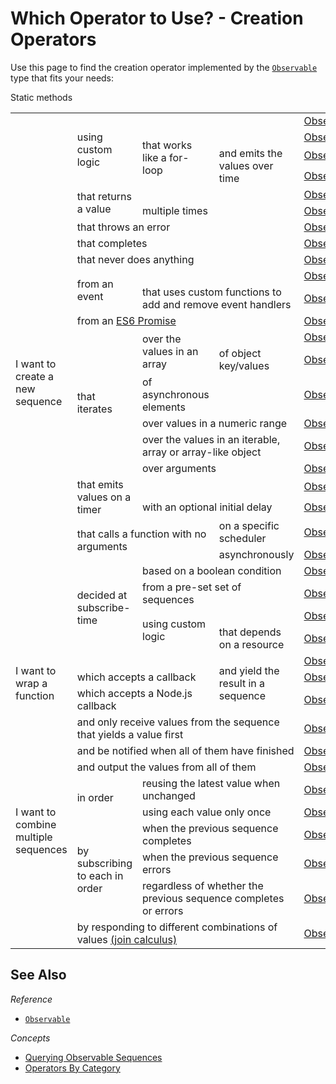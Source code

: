 # Which Operator to Use? - Creation Operators #

Use this page to find the creation operator implemented by the [`Observable`](https://github.com/Reactive-Extensions/RxJS/blob/master/doc/api/core/observable.md) type that fits your needs:

<table>
<thead>Static methods</thead>
<tbody>
    <!-- Observable factories -->
    <tr>
        <td rowspan="26">I want to create a new sequence</td>
        <td rowspan="4">using custom logic</td>
        <td colspan="2"></td>
        <td>
            <a href="https://github.com/Reactive-Extensions/RxJS/blob/master/doc/api/core/operators/create.md">Observable.create</a>
        </td>
    </tr>
    <tr>
        <td rowspan="3">that works like a for-loop</td>
        <td></td>
        <td><a href="https://github.com/Reactive-Extensions/RxJS/blob/master/doc/api/core/operators/generate.md">Observable.generate</a></td>
    </tr>
    <tr>
        <td rowspan="2">and emits the values over time</td>
        <td><a href="https://github.com/Reactive-Extensions/RxJS/blob/master/doc/api/core/operators/generatewithrelativetime.md">Observable.generateWithRelativeTime</a></td>
    </tr>
    <tr>
        <td><a href="https://github.com/Reactive-Extensions/RxJS/blob/master/doc/api/core/operators/generatewithabsolutetime.md">Observable.generateWithAbsoluteTime</a></td>
    </tr>
    <tr>
        <td rowspan="2">that returns a value</td>
        <td colspan="2"></td>
        <td>
            <a href="https://github.com/Reactive-Extensions/RxJS/blob/master/doc/api/core/operators/return.md">Observable.return/just</a>
        </td>
    </tr>
    <tr>
        <td colspan="2">multiple times</td>
        <td><a href="https://github.com/Reactive-Extensions/RxJS/blob/master/doc/api/core/operators/repeat.md">Observable.repeat</a></td>
    </tr>
    <tr>
        <td colspan="3">that throws an error</td>
        <td><a href="https://github.com/Reactive-Extensions/RxJS/blob/master/doc/api/core/operators/throw.md">Observable.throw</a></td>
    </tr>
    <tr>
        <td colspan="3">that completes</td>
        <td><a href="https://github.com/Reactive-Extensions/RxJS/blob/master/doc/api/core/operators/empty.md">Observable.empty</a></td>
    </tr>
    <tr>
        <td colspan="3">that never does anything</td>
        <td><a href="https://github.com/Reactive-Extensions/RxJS/blob/master/doc/api/core/operators/never.md">Observable.never</a></td>
    </tr>
    <tr>
        <td rowspan="2">from an event</td>
        <td colspan="2"></td>
        <td><a href="https://github.com/Reactive-Extensions/RxJS/blob/master/doc/api/core/operators/fromevent.md">Observable.fromEvent</a></td>
    </tr>
    <tr>
        <td colspan="2">that uses custom functions to add and remove event handlers</td>
        <td><a href="https://github.com/Reactive-Extensions/RxJS/blob/master/doc/api/core/operators/fromeventpattern.md">Observable.fromEventPattern</a></td>
    </tr>
    <tr>
        <td colspan="3">from an <a title="ES6 Promise" href="https://www.promisejs.org">ES6 Promise</a></td>
        <td><a href="https://github.com/Reactive-Extensions/RxJS/blob/master/doc/api/core/operators/frompromise.md">Observable.fromPromise</a></td>
    </tr>
    <tr>
        <td rowspan="6">that iterates</td>
        <td rowspan="2">over the values in an array</td>
        <td></td>
        <td>
            <a href="https://github.com/Reactive-Extensions/RxJS/blob/master/doc/api/core/operators/fromarray.md">Observable.fromArray</a><br>
        </td>
    </tr>
    <tr>
      <td>of object key/values</td>
      <td><a href="https://github.com/Reactive-Extensions/RxJS/blob/master/doc/api/core/operators/pairs.md">Observable.pairs</a></td>
    </tr>
    <tr>
        <td>of asynchronous elements</td>
        <td></td>
        <td><a href="https://github.com/Reactive-Extensions/RxJS/blob/master/doc/api/core/operators/for.md">Observable.for</a></td>
    </tr>
    <tr>
        <td colspan="2">over values in a numeric range</td>
        <td><a href="https://github.com/Reactive-Extensions/RxJS/blob/master/doc/api/core/operators/range.md">Observable.range</a></td>
    </tr>
    <tr>
        <td colspan="2">over the values in an iterable, array or array-like object</a></td>
        <td><a href="https://github.com/Reactive-Extensions/RxJS/blob/master/doc/api/core/operators/from.md">Observable.from</a></td>
    </tr>
    <tr>
        <td colspan="2">over arguments</a></td>
        <td><a href="https://github.com/Reactive-Extensions/RxJS/blob/master/doc/api/core/operators/of.md">Observable.of</a></td>
    </tr>
    <tr>
        <td rowspan="2">that emits values on a timer</td>
        <td colspan="2"></td>
        <td><a href="https://github.com/Reactive-Extensions/RxJS/blob/master/doc/api/core/operators/interval.md">Observable.interval</a></td>
    </tr>
    <tr>
        <td colspan="2">with an optional initial delay</td>
        <td><a href="https://github.com/Reactive-Extensions/RxJS/blob/master/doc/api/core/operators/timer.md">Observable.timer</a></td>
    </tr>
    <tr>
        <td rowspan="2" colspan="2">that calls a function with no arguments</td>
        <td>on a specific scheduler</td>
        <td>
            <a href="https://github.com/Reactive-Extensions/RxJS/blob/master/doc/api/core/operators/start.md">Observable.start</a>
        </td>
    </tr>
    <tr>
        <td>asynchronously</td>
        <td>
            <a href="https://github.com/Reactive-Extensions/RxJS/blob/master/doc/api/core/operators/startasync.md">Observable.startAsync</a>
        </td>
    </tr>
    <tr>
        <td rowspan="4">decided at subscribe-time</td>
        <td colspan="2">based on a boolean condition</td>
        <td><a href="https://github.com/Reactive-Extensions/RxJS/blob/master/doc/api/core/operators/if.md">Observable.if</a></td>
    </tr>
    <tr>
        <td colspan="2">from a pre-set set of sequences</td>
        <td><a href="https://github.com/Reactive-Extensions/RxJS/blob/master/doc/api/core/operators/case.md">Observable.case</a></td>
    </tr>
    <tr>
        <td colspan="1" rowspan="2">using custom logic</td>
        <td></td>
        <td><a href="https://github.com/Reactive-Extensions/RxJS/blob/master/doc/api/core/operators/defer.md">Observable.defer</a></td>
    </tr>
    <tr>
        <td>that depends on a resource</td>
        <td><a href="https://github.com/Reactive-Extensions/RxJS/blob/master/doc/api/core/operators/using.md">Observable.using</a></td>
    </tr>
    <!-- Function factories -->
    <tr>
        <td rowspan="3">I want to wrap a function</td>
        <td colspan="2"></td>
        <td rowspan="3">and yield the result in a sequence</td>
        <td><a href="https://github.com/Reactive-Extensions/RxJS/blob/master/doc/api/core/operators/toasync.md">Observable.toAsync</a></td>
    </tr>
        <td colspan="2">which accepts a callback</td>
        <td><a href="https://github.com/Reactive-Extensions/RxJS/blob/master/doc/api/core/operators/fromcallback.md">Observable.fromCallback</a></td>
    </tr>
    <tr>
        <td colspan="2">which accepts a Node.js callback</td>
        <td><a href="https://github.com/Reactive-Extensions/RxJS/blob/master/doc/api/core/operators/fromnodecallback.md">Observable.fromNodeCallback</a></td>
    </tr>
    <!-- Flatteners -->
    <tr>
        <td rowspan="30">I want to combine multiple sequences</td>
        <td colspan="3">and only receive values from the sequence that yields a value first</td>
        <td><a href="https://github.com/Reactive-Extensions/RxJS/blob/master/doc/api/core/operators/amb.md">Observable.amb</a></td>
    </tr>
    <tr>
        <td colspan="3">and be notified when all of them have finished</td>
        <td><a href="https://github.com/Reactive-Extensions/RxJS/blob/master/doc/api/core/operators/forkjoin.md">Observable.forkJoin</a></td>
    </tr>
    <tr>
        <td colspan="3">and output the values from all of them</td>
        <td><a href="https://github.com/Reactive-Extensions/RxJS/blob/master/doc/api/core/operators/merge.md">Observable.merge</a></td>
    </tr>
    <tr>
        <td rowspan="2">in order</td>
        <td colspan="2">reusing the latest value when unchanged</td>
        <td><a href="https://github.com/Reactive-Extensions/RxJS/blob/master/doc/api/core/operators/operators/combinelatest.md">Observable.combineLatest</a></td>
    </tr>
    <tr>
        <td colspan="2">using each value only once</td>
        <td><a href="https://github.com/Reactive-Extensions/RxJS/blob/master/doc/api/core/operators/zip.md">Observable.zip</a></td>
    </tr>
    <tr>
        <td rowspan="3">by subscribing to each in order</td>
        <td colspan="2">when the previous sequence completes</td>
        <td><a href="https://github.com/Reactive-Extensions/RxJS/blob/master/doc/api/core/operators/concat.md">Observable.concat</a></td>
    </tr>
    <tr>
        <td colspan="2">when the previous sequence errors</td>
        <td><a href="https://github.com/Reactive-Extensions/RxJS/blob/master/doc/api/core/operators/catch.md">Observable.catch</a></td>
    </tr>
    <tr>
        <td colspan="2">regardless of whether the previous sequence completes or errors</td>
        <td><a href="https://github.com/Reactive-Extensions/RxJS/blob/master/doc/api/core/operators/onerrorresumenext.md">Observable.onErrorResumeNext</a></td>
    </tr>
    <tr>
        <td colspan="3">by responding to different combinations of values <a href="http://en.wikipedia.org/wiki/Join-calculus">(join calculus)</a></td>
        <td><a href="https://github.com/Reactive-Extensions/RxJS/blob/master/doc/api/core/operators/when.md">Observable.when</a></td>
    </tr>
</tbody></table>

## See Also ##

*Reference*
 - [`Observable`](https://github.com/Reactive-Extensions/RxJS/blob/master/doc/api/core/observable.md)

*Concepts*
- [Querying Observable Sequences](querying.md)
- [Operators By Category](categories.md)
